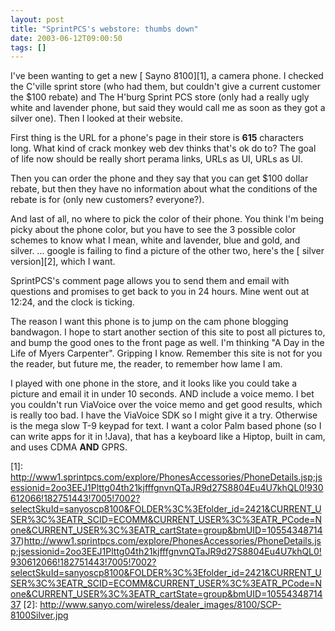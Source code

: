 ```yaml
---
layout: post
title: "SprintPCS's webstore: thumbs down"
date: 2003-06-12T09:00:50
tags: []
---
```


I've been wanting to get a new [ Sayno 8100][1], a camera phone. I checked the C'ville sprint store (who had them, but couldn't give a current customer the $100 rebate) and The H'burg Sprint PCS store (only had a really ugly white and lavender phone, but said they would call me as soon as they got a silver one). Then I looked at their website. 

First thing is the URL for a phone's page in their store is **615** characters long. What kind of crack monkey web dev thinks that's ok do to? The goal of life now should be really short perama links, URLs as UI, URLs as UI. 

Then you can order the phone and they say that you can get $100 dollar rebate, but then they have no information about what the conditions of the rebate is for (only new customers? everyone?). 

And last of all, no where to pick the color of their phone. You think I'm being picky about the phone color, but you have to see the 3 possible color schemes to know what I mean, white and lavender, blue and gold, and silver. ... google is failing to find a picture of the other two, here's the [ silver version][2], which I want. 

SprintPCS's comment page allows you to send them and email with questions and promises to get back to you in 24 hours. Mine went out at 12:24, and the clock is ticking. 

The reason I want this phone is to jump on the cam phone blogging bandwagon. I hope to start another section of this site to post all pictures to, and bump the good ones to the front page as well. I'm thinking "A Day in the Life of Myers Carpenter". Gripping I know. Remember this site is not for you the reader, but future me, the reader, to remember how lame I am. 

I played with one phone in the store, and it looks like you could take a picture and email it in under 10 seconds. AND include a voice memo. I bet you couldn't run ViaVoice over the voice memo and get good results, which is really too bad. I have the ViaVoice SDK so I might give it a try. Otherwise is the mega slow T-9 keypad for text. I want a color Palm based phone (so I can write apps for it in !Java), that has a keyboard like a Hiptop, built in cam, and uses CDMA **AND** GPRS. 

   [1]: http://www1.sprintpcs.com/explore/PhonesAccessories/PhoneDetails.jsp;jsessionid=2oo3EEJ1Plttg04th21kjfffgnvnQTaJR9d27S8804Eu4U7khQL0!930612066!182751443!7005!7002?selectSkuId=sanyoscp8100&FOLDER%3C%3Efolder_id=2421&CURRENT_USER%3C%3EATR_SCID=ECOMM&CURRENT_USER%3C%3EATR_PCode=None&CURRENT_USER%3C%3EATR_cartState=group&bmUID=1055434871437)http://www1.sprintpcs.com/explore/PhonesAccessories/PhoneDetails.jsp;jsessionid=2oo3EEJ1Plttg04th21kjfffgnvnQTaJR9d27S8804Eu4U7khQL0!930612066!182751443!7005!7002?selectSkuId=sanyoscp8100&FOLDER%3C%3Efolder_id=2421&CURRENT_USER%3C%3EATR_SCID=ECOMM&CURRENT_USER%3C%3EATR_PCode=None&CURRENT_USER%3C%3EATR_cartState=group&bmUID=1055434871437
   [2]: http://www.sanyo.com/wireless/dealer_images/8100/SCP-8100Silver.jpg



